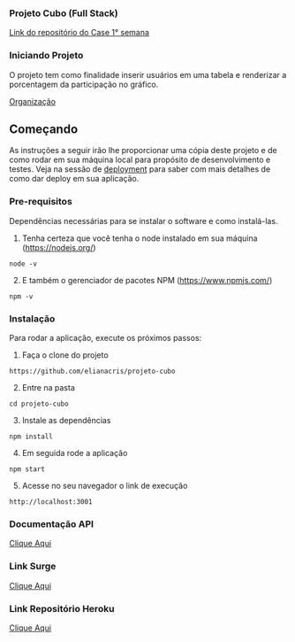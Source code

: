 ### Projeto Cubo (Full Stack)
[Link do repositório do Case 1° semana](https://github.com/cubonetwork/fullstack-challenge)
### Iniciando Projeto
O projeto tem como finalidade inserir usuários em uma tabela e renderizar a porcentagem da participação no gráfico.

[Organização](https://trello.com/b/UCfoAykS/case-1-cubo)
## Começando

As instruções a seguir irão lhe proporcionar uma cópia deste projeto e de como rodar em sua máquina local para propósito de desenvolvimento e testes. Veja na sessão de [deployment](#Deployment) para saber com mais detalhes de como dar deploy em sua aplicação.

### Pre-requisitos
Dependências necessárias para se instalar o software e como instalá-las.

1. Tenha certeza que você tenha o node instalado em sua máquina (https://nodejs.org/)

```
node -v
```
2. E também o gerenciador de pacotes NPM (https://www.npmjs.com/)
```
npm -v
```

### Instalação

Para rodar a aplicação, execute os próximos passos:

1. Faça o clone do projeto
```
https://github.com/elianacris/projeto-cubo
```

2. Entre na pasta

```
cd projeto-cubo
```

3. Instale as dependências

```
npm install
```

4. Em seguida rode a aplicação

```
npm start
```

5. Acesse no seu navegador o link de execução

```
http://localhost:3001
```

### Documentação API
[Clique Aqui](https://documenter.getpostman.com/view/18390857/UVsSNiXE)
### Link Surge
[Clique Aqui](https://ful-cubo.surge.sh/)
### Link Repositório Heroku 
[Clique Aqui](https://github.com/elianacris/projeto-fullstack-cubo)
